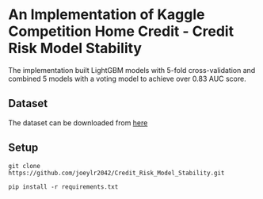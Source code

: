 # An Implementation of Kaggle Competition Home Credit - Credit Risk Model Stability #

The implementation built LightGBM models with 5-fold cross-validation and combined 5 models with a voting model to achieve over 0.83 AUC score. <br>

## Dataset ##
The dataset can be downloaded from [here](https://www.kaggle.com/competitions/home-credit-credit-risk-model-stability/data)

## Setup ##
```
git clone https://github.com/joeylr2042/Credit_Risk_Model_Stability.git
```
```
pip install -r requirements.txt
```
